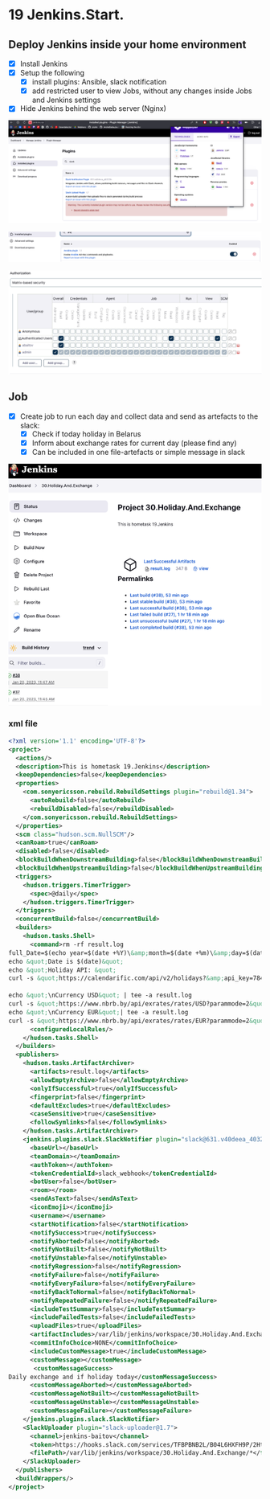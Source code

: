 # 19 Jenkins.Start.

## Deploy Jenkins inside your home environment

- [x] Install Jenkins
- [x] Setup the following
    - [x] install plugins: Ansible, slack notification
    - [x] add restricted user to view Jobs, without any changes inside Jobs and Jenkins settings
- [x] Hide Jenkins behind the web server (Nginx)

![pl1](pl1.png)

![pl2](pl2.png)

![user](user.png)

## Job

- [x] Create job to run each day and collect data and send as artefacts to the slack:
   - [x]  Check if today holiday in Belarus
   - [x]  Inform about exchange rates for current day (please find any)
   - [x]  Can be included in one file-artefacts or simple message in slack

![job](job.png)

### xml file 

```xml
<?xml version='1.1' encoding='UTF-8'?>
<project>
  <actions/>
  <description>This is hometask 19.Jenkins</description>
  <keepDependencies>false</keepDependencies>
  <properties>
    <com.sonyericsson.rebuild.RebuildSettings plugin="rebuild@1.34">
      <autoRebuild>false</autoRebuild>
      <rebuildDisabled>false</rebuildDisabled>
    </com.sonyericsson.rebuild.RebuildSettings>
  </properties>
  <scm class="hudson.scm.NullSCM"/>
  <canRoam>true</canRoam>
  <disabled>false</disabled>
  <blockBuildWhenDownstreamBuilding>false</blockBuildWhenDownstreamBuilding>
  <blockBuildWhenUpstreamBuilding>false</blockBuildWhenUpstreamBuilding>
  <triggers>
    <hudson.triggers.TimerTrigger>
      <spec>@daily</spec>
    </hudson.triggers.TimerTrigger>
  </triggers>
  <concurrentBuild>false</concurrentBuild>
  <builders>
    <hudson.tasks.Shell>
      <command>rm -rf result.log
full_Date=$(echo year=$(date +%Y)\&amp;month=$(date +%m)\&amp;day=$(date +%d))
echo &quot;Date is $(date)&quot;
echo &quot;Holiday API: &quot;
curl -s &quot;https://calendarific.com/api/v2/holidays?&amp;api_key=784422c191905c525b72e1d54064dafcf89c1b4f&amp;country=BY&amp;${full_Date}&quot; | tee -a result.log

echo &quot;\nCurrency USD&quot; | tee -a result.log
curl -s &quot;https://www.nbrb.by/api/exrates/rates/USD?parammode=2&quot;| tee -a result.log
echo &quot;\nCurrency EUR&quot;| tee -a result.log
curl -s &quot;https://www.nbrb.by/api/exrates/rates/EUR?parammode=2&quot;| tee -a result.log</command>
      <configuredLocalRules/>
    </hudson.tasks.Shell>
  </builders>
  <publishers>
    <hudson.tasks.ArtifactArchiver>
      <artifacts>result.log</artifacts>
      <allowEmptyArchive>false</allowEmptyArchive>
      <onlyIfSuccessful>true</onlyIfSuccessful>
      <fingerprint>false</fingerprint>
      <defaultExcludes>true</defaultExcludes>
      <caseSensitive>true</caseSensitive>
      <followSymlinks>false</followSymlinks>
    </hudson.tasks.ArtifactArchiver>
    <jenkins.plugins.slack.SlackNotifier plugin="slack@631.v40deea_40323b">
      <baseUrl></baseUrl>
      <teamDomain></teamDomain>
      <authToken></authToken>
      <tokenCredentialId>slack_webhook</tokenCredentialId>
      <botUser>false</botUser>
      <room></room>
      <sendAsText>false</sendAsText>
      <iconEmoji></iconEmoji>
      <username></username>
      <startNotification>false</startNotification>
      <notifySuccess>true</notifySuccess>
      <notifyAborted>false</notifyAborted>
      <notifyNotBuilt>false</notifyNotBuilt>
      <notifyUnstable>false</notifyUnstable>
      <notifyRegression>false</notifyRegression>
      <notifyFailure>false</notifyFailure>
      <notifyEveryFailure>false</notifyEveryFailure>
      <notifyBackToNormal>false</notifyBackToNormal>
      <notifyRepeatedFailure>false</notifyRepeatedFailure>
      <includeTestSummary>false</includeTestSummary>
      <includeFailedTests>false</includeFailedTests>
      <uploadFiles>true</uploadFiles>
      <artifactIncludes>/var/lib/jenkins/workspace/30.Holiday.And.Exchange/result.log</artifactIncludes>
      <commitInfoChoice>NONE</commitInfoChoice>
      <includeCustomMessage>true</includeCustomMessage>
      <customMessage></customMessage>
       <customMessageSuccess>
Daily exchange and if holiday today</customMessageSuccess>
      <customMessageAborted></customMessageAborted>
      <customMessageNotBuilt></customMessageNotBuilt>
      <customMessageUnstable></customMessageUnstable>
      <customMessageFailure></customMessageFailure>
    </jenkins.plugins.slack.SlackNotifier>
    <SlackUploader plugin="slack-uploader@1.7">
      <channel>jenkins-baitov</channel>
      <token>https://hooks.slack.com/services/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</token>
      <filePath>/var/lib/jenkins/workspace/30.Holiday.And.Exchange/*</filePath>
    </SlackUploader>
  </publishers>
  <buildWrappers/>
</project>

```